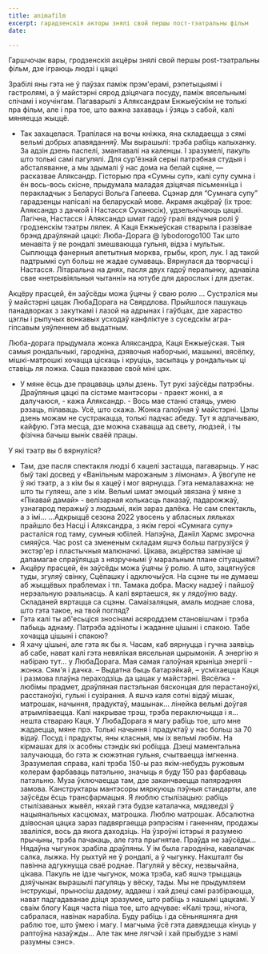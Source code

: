 ```yaml
---
title: animafilm
excerpt: гарадзенскія акторы знялі свой першы пост-тэатральны фільм
date: 

---
```

Гаршчочак вары, гродзенскія акцёры знялі свой першы post-тэатральны фільм, дзе іграюць людзі і цацкі

Зрабілі яны гэта не ў паўзах паміж прэм'ерамі, рэпетыцыямі і гастролямі, а ў майстэрні сярод дзіцячага посуду, паміж вясельнымі спічамі і коучінгам. Пагаварылі з Аляксандрам Енжыеўскім не толькі пра фільм, але і пра тое, што важна захаваць і ўзяць з сабой, калі мяняецца жыццё.

- Так захацелася. Трапілася на вочы кніжка, яна складаецца з сямі вельмі добрых апавяданняў. Мы вырашылі: трэба рабіць калыханку. За адзін дзень паспелі, змантавалі на каленцы. І зразумелі, пакуль што толькі самі пагулялі. Для сур'ёзнай серыі патрэбная студыя і абсталяванне, а мы здымалі ў нас дома на белай сцяне, — расказвае Аляксандр.
Гісторыю пра «Сумны суп», калі супу сумна і ён вось-вось скісне, прыдумала маладая дзіцячая пісьменніца і перакладчык з Беларусі Вольга Гапеева. Сцэнар для “Сумнага супу” гарадзенцы напісалі на беларускай мове. Акрамя акцёраў (іх трое: Аляксандр з дачкой і Настасся Суханосік), удзельнічаюць цацкі.
Лагічна, Настасся і Аляксандр шмат гадоў гралі вядучыя ролі ў гродзенскім тэатры лялек. А Каця Енжыеўская стварыла і развівае брэнд драўлянай цацкі: Люба-Дорага @ lybodorogo100 Так што менавіта ў яе рондалі змешваюцца гульня, відэа і мультык. Сыплюцца фанерныя апетытныя морква, грыбы, кроп, лук. І ад такой падтрымкі суп больш не жадае сумаваць.
Вярнулася да творчасці і Настасся. Літаральна на днях, пасля двух гадоў перапынку, аднавіла свае «нетрывіяльныя чытанні» на ютубе для дарослых і для дзетак. 

Акцёру прасцей, ён заўсёды можа ўцячы ў сваю ролю
… Сустрэліся мы ў майстэрні цацак ЛюбаДорага на Свярдлова. Прыйшлося пашукаць  панадворках з закуткамі і лазой на адрынах і гаўбцах, дзе хараство цэглы і рыпучых вонкавых усходаў канфліктуе з суседскім агра-гіпсавым уяўленнем аб выдатным.

Люба-дорага прыдумала жонка Аляксандра, Каця Енжыеўская. Тыя самыя рондальчыкі, гародніна, дзявочыя наборчыкі, машынкі, вясёлку, мішкі-матрошкі хочацца ціскаць і круціць, засыпаць у рондальчык ці ставіць ля ложка. Саша паказвае свой міні цэх.
- У мяне ёсць дзе працаваць цэлы дзень. Тут рукі заўсёды патрэбны. Драўляныя цацкі па сістэме мантэсоры - праект жонкі, а я далучаюся, - кажа Аляксандр. - Вось мае станкі стаяць, умею рэзаць, пілаваць. Усё, што скажа. Жонка галоўная ў майстэрні. Цэлы дзень можам не сустракацца, толькі падчас абеду. Тут я адпачываю, кайфую. Гэта месца, дзе можна схавацца ад свету, людзей, і ты фізічна бачыш вынік сваёй працы.

У які тэатр вы б вярнуліся?

- Там, дзе пасля спектакля людзі б хацелі застацца, пагаварыць. У нас быў такі досвед у «Ванільным марожаным з лімонам». А ўвогуле не ў які тэатр, а з кім бы я хацеў і мог вярнуцца. Гэта немалаважна: не што ты гуляеш, але з кім. Вельмі шмат эмоцый звязана ў мяне з «Пікавай дамай» - велізарная колькасць паказаў, падарожжаў, узнагарод перажыў з людзьмі, якія зараз далёка. Не сам спектакль, а з імі...
…Адкрыццё сезона 2022 увосень у абласных ляльках прайшло без Насці і Аляксандра, з якім героі «Сумнага супу» расталіся год таму, сумныя юбілей. Напэўна, Данііл Хармс змрочна смяяўся. Час post са змененым складам яшчэ больш пагрузіўся ў экстэр'ер і пластычныя малюначкі.
Цікава, акцёрства замінае ці дапамагае спраўляцца з нязручнымі ў маральным плане сітуацыямі?
- Акцёру прасцей, ён заўсёды можа ўцячы ў ролю. А што, зацягнуўся туды, згуляў свінку, Сцёпашку і адключыўся. На сцэне ты не думаеш аб жыццёвых праблемах і тп. Тамака добра. Маску надзеў і пайшоў нерэальную рэальнасць. А калі вяртаешся, як у лядоўню ваду. Складаней вяртацца са сцэны.
Самаізаляцыя, амаль моднае слова, што гэта такое, на твой погляд?
- Гэта калі ты аб'есьціся зносінамі асяроддзем становішчам і трэба пабыць аднаму. Патрэба адзіноты і жаданне цішыні і спакою.
Табе хочацца цішыні і спакою?
- Я хачу цішыні, але гэта як бы я. Часам, каб вярнуцца і гучна заявіць аб сабе, нават калі гэта невялікая вясельная цырымонія. А энергію я набіраю тут… у ЛюбаДорага. Мая самая галоўная крыніца энергіі - жонка. Сям'я і дачка.
– Выдатна быць батарэйкай, – усміхаецца Каця і размова плаўна пераходзіць да цацак у майстэрні. Вясёлка - любімы прадмет, драўляная пастэльная бясконцая для перастаноўкі, расстаноўкі, гульні і сузірання. А яшчэ каля сотні відаў мішак, матрошак, начыння, прадуктаў, машынак… лінейка вельмі доўгая атрымліваецца.
Калі накрывае трэш, трэба пераключыцца і я… нешта ствараю
Каця. У ЛюбаДорага я магу рабіць тое, што мне жадаецца, мяне прэ. Толькі начыння і прадуктаў у нас больш за 70 відаў. Посуд і прадукты, яны класныя, мы іх вельмі любім. На кірмашах для іх асобны стэндік які робіцца. Дзеці маментальна залучаюцца, бо гэта ж сюжэтная гульня, счытваецца імгненна.
Зразумелая справа, калі трэба 150-ы раз якім-небудзь ружовым колерам фарбаваць патэльню, значыць я буду 150 раз фарбаваць патэльню. Муза ўключаецца там, дзе заканчваецца папярэдняя замова.
Канструктары мантэсоры мяркуюць пэўныя стандарты, але заўсёды ёсць трансфармацыя. Я люблю стылізацыю: рабіць стылізаваных жывёл, няхай гэта будзе каталачка, мядзведзі ў нацыянальных касцюмах, матрошка. Люблю матрошак. Абсалютна дзівосная цацка зараз падвяргаецца рэпрэсіям і ганенням, продажы зваліліся, вось да якога даходзіць. На ўзроўні істэрыі я разумею прычыны, трэба пачакаць, але гэта прыгнятае.
Праўда не заўсёды... Нядаўна чыгунок зрабіла драўляны. У ім была гародніна, кавалачак салка, лыжка. Ну рыхтуй не ў рондалі, а ў чыгунку. Накшталт бы павінна адгукнуцца сваё роднае. Пагуляй у вёску, незвычайна, цікава. Пакуль не ідзе чыгунок, можа трэба, каб яшчэ трыццаць дзяўчынак вырашылі пагуляць у вёску, тады.
Мы не прыдумляем інструкцыі, прыносіш дадому, аддаеш і хай дзеці самі разбіраюцца, нават падгадаванае дзіця зразумее, што рабіць з нашымі цацкамі.
У сваім блогу Каця часта піша тое, што адчувае: «Калі трэш, нічога, сабралася, навінак нарабіла. Буду рабіць і да сёньняшняга дня раблю тое, што ўмею і магу. І магчыма ўсё гэта давядзецца кінуць у раптоўна назаўжды... Але так мне лягчэй і хай прыбудзе з намі разумны сэнс».


